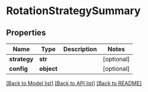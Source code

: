 # RotationStrategySummary

## Properties
Name | Type | Description | Notes
------------ | ------------- | ------------- | -------------
**strategy** | **str** |  | [optional] 
**config** | **object** |  | [optional] 

[[Back to Model list]](../README.md#documentation-for-models) [[Back to API list]](../README.md#documentation-for-api-endpoints) [[Back to README]](../README.md)


